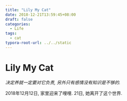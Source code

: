 ```yaml
---
title: "Lily My Cat"
date: 2018-12-21T13:59:45+08:00
draft: false
categories:
  - Life
tags:
  - cat
typora-root-url: ../../static
---
```


# Lily My Cat

_决定养就一定要对它负责, 另外只有感情没有知识是不够的._

2018年12月12日, 家里迎来了哩哩. 21日, 她离开了这个世界.
